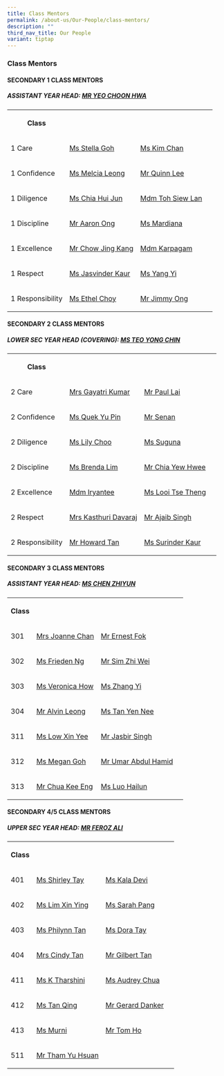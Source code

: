 ```yaml
---
title: Class Mentors
permalink: /about-us/Our-People/class-mentors/
description: ""
third_nav_title: Our People
variant: tiptap
---
```

<h3>Class Mentors</h3><h4>SECONDARY 1 CLASS MENTORS</h4><h5>ASSISTANT YEAR HEAD: <a href="mailto:yeo_choon_hwa@moe.edu.sg" rel="noopener noreferrer nofollow" target="_blank">MR YEO CHOON HWA</a></h5><table><tbody><tr><th rowspan="1" colspan="1"><p>Class</p></th><th rowspan="1" colspan="1"><p></p></th><th rowspan="1" colspan="1"><p></p></th><th rowspan="1" colspan="1"><p></p></th></tr><tr><td rowspan="1" colspan="1"><p>1 Care</p></td><td rowspan="1" colspan="1"><p><a href="mailto:stella_goh@moe.edu.sg" rel="noopener noreferrer nofollow" target="_blank">Ms Stella Goh</a></p></td><td rowspan="1" colspan="1"><p><a href="mailto:" rel="noopener noreferrer nofollow" target="_blank">Ms Kim Chan</a></p></td><td rowspan="1" colspan="1"><p></p></td></tr><tr><td rowspan="1" colspan="1"><p>1 Confidence</p></td><td rowspan="1" colspan="1"><p><a href="mailto:hui_lin_melcia_leong@moe.edu.sg" rel="noopener noreferrer nofollow" target="_blank">Ms Melcia Leong</a></p></td><td rowspan="1" colspan="1"><p><a href="mailto:lee_junguang_quinn@moe.edu.sg" rel="noopener noreferrer nofollow" target="_blank">Mr Quinn Lee</a></p></td><td rowspan="1" colspan="1"><p></p></td></tr><tr><td rowspan="1" colspan="1"><p>1 Diligence</p></td><td rowspan="1" colspan="1"><p><a href="mailto:chia_hui_jun@moe.edu.sg" rel="noopener noreferrer nofollow" target="_blank">Ms Chia Hui Jun</a></p></td><td rowspan="1" colspan="1"><p><a href="mailto:toh_siew_lan@moe.edu.sg" rel="noopener noreferrer nofollow" target="_blank">Mdm Toh Siew Lan</a></p></td><td rowspan="1" colspan="1"><p></p></td></tr><tr><td rowspan="1" colspan="1"><p>1 Discipline</p></td><td rowspan="1" colspan="1"><p><a href="mailto:ong_meng_yeow_aaron@moe.edu.sg" rel="noopener noreferrer nofollow" target="_blank">Mr Aaron Ong</a></p></td><td rowspan="1" colspan="1"><p><a href="mailto:mardiana_binti_mohd_ahzhar@schools.gov.sg" rel="noopener noreferrer nofollow" target="_blank">Ms Mardiana</a></p></td><td rowspan="1" colspan="1"><p></p></td></tr><tr><td rowspan="1" colspan="1"><p>1 Excellence</p></td><td rowspan="1" colspan="1"><p><a href="mailto:Chow_Jing_Kang@moe.edu.sg" rel="noopener noreferrer nofollow" target="_blank">Mr Chow Jing Kang</a></p></td><td rowspan="1" colspan="1"><p><a href="mailto:ulaganathan_karpagam@moe.edu.sg" rel="noopener noreferrer nofollow" target="_blank">Mdm Karpagam</a></p></td><td rowspan="1" colspan="1"><p></p></td></tr><tr><td rowspan="1" colspan="1"><p>1 Respect</p></td><td rowspan="1" colspan="1"><p><a href="mailto:jasvinder_kaur_pannu@moe.edu.sg" rel="noopener noreferrer nofollow" target="_blank">Ms Jasvinder Kaur</a></p></td><td rowspan="1" colspan="1"><p><a href="mailto:Yang_Yi@moe.edu.sg" rel="noopener noreferrer nofollow" target="_blank">Ms Yang Yi</a></p></td><td rowspan="1" colspan="1"><p></p></td></tr><tr><td rowspan="1" colspan="1"><p>1 Responsibility</p></td><td rowspan="1" colspan="1"><p><a href="mailto:choy_hui_zhen_ethel@moe.edu.sg" rel="noopener noreferrer nofollow" target="_blank">Ms Ethel Choy</a></p></td><td rowspan="1" colspan="1"><p><a href="mailto:ong_meng_guan_jimmy@moe.edu.sg" rel="noopener noreferrer nofollow" target="_blank">Mr Jimmy Ong</a></p></td><td rowspan="1" colspan="1"><p></p></td></tr></tbody></table><h4>SECONDARY 2 CLASS MENTORS</h4><h5>LOWER SEC YEAR HEAD (COVERING): <a href="mailto:teo_yong_chin@moe.edu.sg" rel="noopener noreferrer nofollow" target="_blank">MS TEO YONG CHIN</a></h5><table><tbody><tr><th rowspan="1" colspan="1"><p>Class</p></th><th rowspan="1" colspan="1"><p></p></th><th rowspan="1" colspan="1"><p></p></th><th rowspan="1" colspan="1"><p></p></th></tr><tr><td rowspan="1" colspan="1"><p>2 Care</p></td><td rowspan="1" colspan="1"><p><a href="mailto:gayatri_devi@moe.edu.sg" rel="noopener noreferrer nofollow" target="_blank">Mrs Gayatri Kumar</a></p></td><td rowspan="1" colspan="1"><p><a href="mailto:paul_lai_chyi_shyan@moe.edu.sg" rel="noopener noreferrer nofollow" target="_blank">Mr Paul Lai</a></p></td><td rowspan="1" colspan="1"><p></p></td></tr><tr><td rowspan="1" colspan="1"><p>2 Confidence</p></td><td rowspan="1" colspan="1"><p><a href="mailto:quek_yu_pin@moe.edu.sg" rel="noopener noreferrer nofollow" target="_blank">Ms Quek Yu Pin</a></p></td><td rowspan="1" colspan="1"><p><a href="mailto:senan_b_long@moe.edu.sg" rel="noopener noreferrer nofollow" target="_blank">Mr Senan</a></p></td><td rowspan="1" colspan="1"><p></p></td></tr><tr><td rowspan="1" colspan="1"><p>2 Diligence</p></td><td rowspan="1" colspan="1"><p><a href="mailto:choo_li_chin_lily@moe.edu.sg" rel="noopener noreferrer nofollow" target="_blank">Ms Lily Choo</a></p></td><td rowspan="1" colspan="1"><p><a href="mailto:manikandan_suguna@moe.edu.sg" rel="noopener noreferrer nofollow" target="_blank">Ms Suguna</a></p></td><td rowspan="1" colspan="1"><p></p></td></tr><tr><td rowspan="1" colspan="1"><p>2 Discipline</p></td><td rowspan="1" colspan="1"><p><a href="mailto:lim_jing_qi_brenda@moe.edu.sg" rel="noopener noreferrer nofollow" target="_blank">Ms Brenda Lim</a></p></td><td rowspan="1" colspan="1"><p><a href="mailto:chia_yew_hwee@moe.edu.sg" rel="noopener noreferrer nofollow" target="_blank">Mr Chia Yew Hwee</a></p></td><td rowspan="1" colspan="1"><p></p></td></tr><tr><td rowspan="1" colspan="1"><p>2 Excellence</p></td><td rowspan="1" colspan="1"><p><a href="mailto:iryantee_jaffar@moe.edu.sg" rel="noopener noreferrer nofollow" target="_blank">Mdm Iryantee</a></p></td><td rowspan="1" colspan="1"><p><a href="mailto:looi_tse_theng@moe.edu.sg" rel="noopener noreferrer nofollow" target="_blank">Ms Looi Tse Theng</a></p></td><td rowspan="1" colspan="1"><p></p></td></tr><tr><td rowspan="1" colspan="1"><p>2 Respect</p></td><td rowspan="1" colspan="1"><p><a href="mailto:kasthuri_mahanthran@moe.edu.sg" rel="noopener noreferrer nofollow" target="_blank">Mrs Kasthuri Davaraj</a></p></td><td rowspan="1" colspan="1"><p><a href="mailto:ajaib_singh_gurbachan_s@moe.edu.sg" rel="noopener noreferrer nofollow" target="_blank">Mr Ajaib Singh</a></p></td><td rowspan="1" colspan="1"><p></p></td></tr><tr><td rowspan="1" colspan="1"><p>2 Responsibility</p></td><td rowspan="1" colspan="1"><p><a href="mailto:tan_ching_hau_howard@moe.edu.sg" rel="noopener noreferrer nofollow" target="_blank">Mr Howard Tan</a></p></td><td rowspan="1" colspan="1"><p><a href="mailto:surinder_kaur@moe.edu.sg" rel="noopener noreferrer nofollow" target="_blank">Ms Surinder Kaur</a></p></td><td rowspan="1" colspan="1"><p></p></td></tr></tbody></table><h4>SECONDARY 3 CLASS MENTORS</h4><h5>ASSISTANT YEAR HEAD: <a href="mailto:chen_zhiyun@moe.edu.sg" rel="noopener noreferrer nofollow" target="_blank">MS CHEN ZHIYUN</a></h5><table><tbody><tr><th rowspan="1" colspan="1"><p>Class</p></th><th rowspan="1" colspan="1"><p></p></th><th rowspan="1" colspan="1"><p></p></th><th rowspan="1" colspan="1"><p></p></th></tr><tr><td rowspan="1" colspan="1"><p>301</p></td><td rowspan="1" colspan="1"><p><a href="mailto:jia_en_joanne_loo@moe.edu.sg" rel="noopener noreferrer nofollow" target="_blank">Mrs Joanne Chan</a></p></td><td rowspan="1" colspan="1"><p><a href="mailto:fok_chee_wel@moe.edu.sg" rel="noopener noreferrer nofollow" target="_blank">Mr Ernest Fok</a></p></td><td rowspan="1" colspan="1"><p></p></td></tr><tr><td rowspan="1" colspan="1"><p>302</p></td><td rowspan="1" colspan="1"><p><a href="mailto:ng_chih_qing@moe.edu.sg" rel="noopener noreferrer nofollow" target="_blank">Ms Frieden Ng</a></p></td><td rowspan="1" colspan="1"><p><a href="mailto:sim_zhi_wei@moe.edu.sg" rel="noopener noreferrer nofollow" target="_blank">Mr Sim Zhi Wei</a></p></td><td rowspan="1" colspan="1"><p></p></td></tr><tr><td rowspan="1" colspan="1"><p>303</p></td><td rowspan="1" colspan="1"><p><a href="mailto:how_xin_yi_veronica@moe.edu.sg" rel="noopener noreferrer nofollow" target="_blank">Ms Veronica How</a></p></td><td rowspan="1" colspan="1"><p><a href="mailto:zhang_yi_a@moe.edu.sg" rel="noopener noreferrer nofollow" target="_blank">Ms Zhang Yi</a></p></td><td rowspan="1" colspan="1"><p></p></td></tr><tr><td rowspan="1" colspan="1"><p>304</p></td><td rowspan="1" colspan="1"><p><a href="mailto:leong_wei_jie_alvin@moe.edu.sg" rel="noopener noreferrer nofollow" target="_blank">Mr Alvin Leong</a></p></td><td rowspan="1" colspan="1"><p><a href="mailto:tan_yen_nee@moe.edu.sg" rel="noopener noreferrer nofollow" target="_blank">Ms Tan Yen Nee</a></p></td><td rowspan="1" colspan="1"><p></p></td></tr><tr><td rowspan="1" colspan="1"><p>311</p></td><td rowspan="1" colspan="1"><p><a href="mailto:low_xin_yee@moe.edu.sg" rel="noopener noreferrer nofollow" target="_blank">Ms Low Xin Yee</a></p></td><td rowspan="1" colspan="1"><p><a href="mailto:jasbir_singh_a@moe.edu.sg" rel="noopener noreferrer nofollow" target="_blank">Mr Jasbir Singh</a></p></td><td rowspan="1" colspan="1"><p></p></td></tr><tr><td rowspan="1" colspan="1"><p>312</p></td><td rowspan="1" colspan="1"><p><a href="mailto:goh_xin_yi_megan@moe.edu.sg" rel="noopener noreferrer nofollow" target="_blank">Ms Megan Goh</a></p></td><td rowspan="1" colspan="1"><p><a href="mailto:umar_abdul_hamid@moe.edu.sg" rel="noopener noreferrer nofollow" target="_blank">Mr Umar Abdul Hamid</a></p></td><td rowspan="1" colspan="1"><p></p></td></tr><tr><td rowspan="1" colspan="1"><p>313</p></td><td rowspan="1" colspan="1"><p><a href="mailto:chua_kee_eng@moe.edu.sg" rel="noopener noreferrer nofollow" target="_blank">Mr Chua Kee Eng</a></p></td><td rowspan="1" colspan="1"><p><a href="mailto:luo_hailun@moe.edu.sg" rel="noopener noreferrer nofollow" target="_blank">Ms Luo Hailun</a></p></td><td rowspan="1" colspan="1"><p></p></td></tr></tbody></table><h4>SECONDARY 4/5 CLASS MENTORS</h4><h5>UPPER SEC YEAR HEAD: <a href="mailto:feroz_ali@moe.edu.sg" rel="noopener noreferrer nofollow" target="_blank">MR FEROZ ALI</a></h5><table><tbody><tr><th rowspan="1" colspan="1"><p>Class</p></th><th rowspan="1" colspan="1"><p></p></th><th rowspan="1" colspan="1"><p></p></th><th rowspan="1" colspan="1"><p></p></th></tr><tr><td rowspan="1" colspan="1"><p>401</p></td><td rowspan="1" colspan="1"><p><a href="mailto:Shirley_Tay@moe.edu.sg" rel="noopener noreferrer nofollow" target="_blank">Ms Shirley Tay</a></p></td><td rowspan="1" colspan="1"><p><a href="mailto:kala_devi_santha_kumar@moe.edu.sg" rel="noopener noreferrer nofollow" target="_blank">Ms Kala Devi</a></p></td><td rowspan="1" colspan="1"><p></p></td></tr><tr><td rowspan="1" colspan="1"><p>402</p></td><td rowspan="1" colspan="1"><p><a href="mailto:lim_xin_ying_1@moe.edu.sg" rel="noopener noreferrer nofollow" target="_blank">Ms Lim Xin Ying</a></p></td><td rowspan="1" colspan="1"><p><a href="mailto:Sarah_PANG_PEI_WEN@moe.edu.sg" rel="noopener noreferrer nofollow" target="_blank">Ms Sarah Pang</a></p></td><td rowspan="1" colspan="1"><p></p></td></tr><tr><td rowspan="1" colspan="1"><p>403</p></td><td rowspan="1" colspan="1"><p><a href="mailto:tan_hong_bee_philynn@moe.edu.sg" rel="noopener noreferrer nofollow" target="_blank">Ms Philynn Tan</a></p></td><td rowspan="1" colspan="1"><p><a href="mailto:dora_tay_hui_xuan@moe.edu.sg" rel="noopener noreferrer nofollow" target="_blank">Ms Dora Tay</a></p></td><td rowspan="1" colspan="1"><p></p></td></tr><tr><td rowspan="1" colspan="1"><p>404</p></td><td rowspan="1" colspan="1"><p><a href="mailto:yew_siew_ping_cindy@moe.edu.sg" rel="noopener noreferrer nofollow" target="_blank">Mrs Cindy Tan</a></p></td><td rowspan="1" colspan="1"><p><a href="mailto:gilbert_tan_wei_beng@moe.edu.sg" rel="noopener noreferrer nofollow" target="_blank">Mr Gilbert Tan</a></p></td><td rowspan="1" colspan="1"><p></p></td></tr><tr><td rowspan="1" colspan="1"><p>411</p></td><td rowspan="1" colspan="1"><p><a href="mailto:tharshini_karthigesan@moe.edu.sg" rel="noopener noreferrer nofollow" target="_blank">Ms K Tharshini</a></p></td><td rowspan="1" colspan="1"><p><a href="mailto:chua_sing_li_audrey@moe.edu.sg" rel="noopener noreferrer nofollow" target="_blank">Ms Audrey Chua</a></p></td><td rowspan="1" colspan="1"><p></p></td></tr><tr><td rowspan="1" colspan="1"><p>412</p></td><td rowspan="1" colspan="1"><p><a href="mailto:tan_qing@moe.edu.sg" rel="noopener noreferrer nofollow" target="_blank">Ms Tan Qing</a></p></td><td rowspan="1" colspan="1"><p><a href="mailto:gerard_danker@moe.edu.sg" rel="noopener noreferrer nofollow" target="_blank">Mr Gerard Danker</a></p></td><td rowspan="1" colspan="1"><p></p></td></tr><tr><td rowspan="1" colspan="1"><p>413</p></td><td rowspan="1" colspan="1"><p><a href="mailto:murni_iryani_mohd_hanafi@moe.edu.sg" rel="noopener noreferrer nofollow" target="_blank">Ms Murni</a></p></td><td rowspan="1" colspan="1"><p><a href="mailto:ho_hai_long@moe.edu.sg" rel="noopener noreferrer nofollow" target="_blank">Mr Tom Ho</a></p></td><td rowspan="1" colspan="1"><p></p></td></tr><tr><td rowspan="1" colspan="1"><p>511</p></td><td rowspan="1" colspan="1"><p><a href="mailto:tham_yu_hsuan@moe.edu.sg" rel="noopener noreferrer nofollow" target="_blank">Mr Tham Yu Hsuan</a></p></td><td rowspan="1" colspan="1"><p></p></td><td rowspan="1" colspan="1"><p></p></td></tr></tbody></table><p></p>
